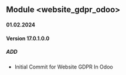 ## Module <website_gdpr_odoo>

#### 01.02.2024
#### Version 17.0.1.0.0
##### ADD
- Initial Commit for Website GDPR In Odoo
